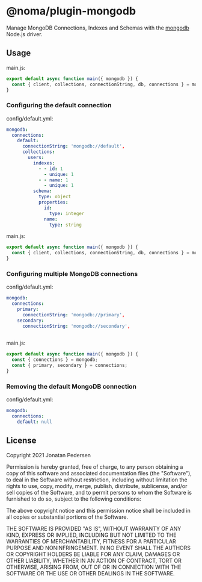 # @noma/plugin-mongodb

Manage MongoDB Connections, Indexes and Schemas with the [mongodb](https://www.npmjs.com/package/mongodb) Node.js driver.

## Usage

main.js:

```js
export default async function main({ mongodb }) {
  const { client, collections, connectionString, db, connections } = mongodb;
}
```
### Configuring the default connection

config/default.yml:

```yml
mongodb:
  connections:
    default:
      connectionString: 'mongodb://default',
      collections:
        users:
          indexes:
            - - id: 1
              - unique: 1
            - - name: 1
              - unique: 1
          schema:
            type: object
            properties:
              id:
                type: integer
              name:
                type: string
```

main.js:

```js
export default async function main({ mongodb }) {
  const { client, collections, connectionString, db, connections } = mongodb;
}
```

### Configuring multiple MongoDB connections

config/default.yml:

```yml
mongodb:
  connections:
    primary:
      connectionString: 'mongodb://primary',
    secondary:
      connectionString: 'mongodb://secondary',
            
```

main.js:

```js
export default async function main({ mongodb }) {
  const { connections } = mongodb;
  const { primary, secondary } = connections;
}
```

### Removing the default MongoDB connection

config/default.yml:

```yml
mongodb:
  connections:
    default: null
```

## License

Copyright 2021 Jonatan Pedersen 

Permission is hereby granted, free of charge, to any person obtaining a copy of this software and associated documentation files (the "Software"), to deal in the Software without restriction, including without limitation the rights to use, copy, modify, merge, publish, distribute, sublicense, and/or sell copies of the Software, and to permit persons to whom the Software is furnished to do so, subject to the following conditions:

The above copyright notice and this permission notice shall be included in all copies or substantial portions of the Software.

THE SOFTWARE IS PROVIDED "AS IS", WITHOUT WARRANTY OF ANY KIND, EXPRESS OR IMPLIED, INCLUDING BUT NOT LIMITED TO THE WARRANTIES OF MERCHANTABILITY, FITNESS FOR A PARTICULAR PURPOSE AND NONINFRINGEMENT. IN NO EVENT SHALL THE AUTHORS OR COPYRIGHT HOLDERS BE LIABLE FOR ANY CLAIM, DAMAGES OR OTHER LIABILITY, WHETHER IN AN ACTION OF CONTRACT, TORT OR OTHERWISE, ARISING FROM, OUT OF OR IN CONNECTION WITH THE SOFTWARE OR THE USE OR OTHER DEALINGS IN THE SOFTWARE.
